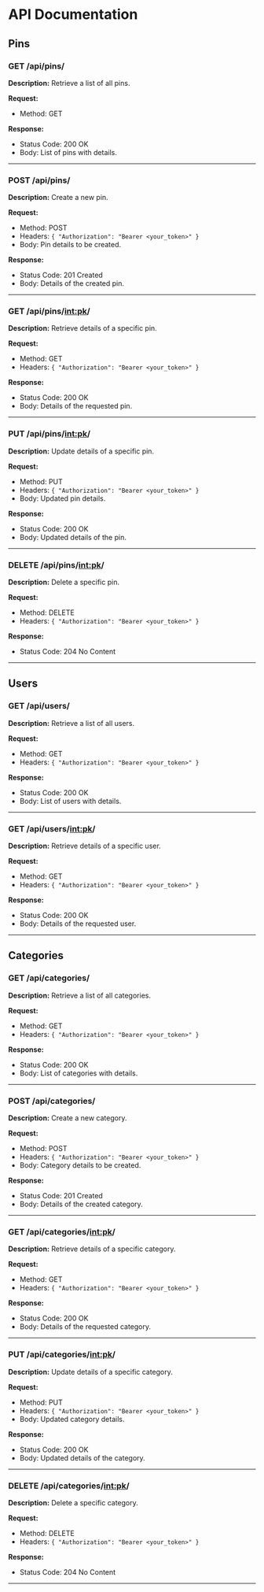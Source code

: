 # API Documentation

## Pins

### GET /api/pins/

**Description:**
Retrieve a list of all pins.

**Request:**
- Method: GET

**Response:**
- Status Code: 200 OK
- Body: List of pins with details.

---

### POST /api/pins/

**Description:**
Create a new pin.

**Request:**
- Method: POST
- Headers: `{ "Authorization": "Bearer <your_token>" }`
- Body: Pin details to be created.

**Response:**
- Status Code: 201 Created
- Body: Details of the created pin.

---

### GET /api/pins/<int:pk>/

**Description:**
Retrieve details of a specific pin.

**Request:**
- Method: GET
- Headers: `{ "Authorization": "Bearer <your_token>" }`

**Response:**
- Status Code: 200 OK
- Body: Details of the requested pin.

---

### PUT /api/pins/<int:pk>/

**Description:**
Update details of a specific pin.

**Request:**
- Method: PUT
- Headers: `{ "Authorization": "Bearer <your_token>" }`
- Body: Updated pin details.

**Response:**
- Status Code: 200 OK
- Body: Updated details of the pin.

---

### DELETE /api/pins/<int:pk>/

**Description:**
Delete a specific pin.

**Request:**
- Method: DELETE
- Headers: `{ "Authorization": "Bearer <your_token>" }`

**Response:**
- Status Code: 204 No Content

---

## Users

### GET /api/users/

**Description:**
Retrieve a list of all users.

**Request:**
- Method: GET
- Headers: `{ "Authorization": "Bearer <your_token>" }`

**Response:**
- Status Code: 200 OK
- Body: List of users with details.

---

### GET /api/users/<int:pk>/

**Description:**
Retrieve details of a specific user.

**Request:**
- Method: GET
- Headers: `{ "Authorization": "Bearer <your_token>" }`

**Response:**
- Status Code: 200 OK
- Body: Details of the requested user.

---

## Categories

### GET /api/categories/

**Description:**
Retrieve a list of all categories.

**Request:**
- Method: GET
- Headers: `{ "Authorization": "Bearer <your_token>" }`

**Response:**
- Status Code: 200 OK
- Body: List of categories with details.

---

### POST /api/categories/

**Description:**
Create a new category.

**Request:**
- Method: POST
- Headers: `{ "Authorization": "Bearer <your_token>" }`
- Body: Category details to be created.

**Response:**
- Status Code: 201 Created
- Body: Details of the created category.

---

### GET /api/categories/<int:pk>/

**Description:**
Retrieve details of a specific category.

**Request:**
- Method: GET
- Headers: `{ "Authorization": "Bearer <your_token>" }`

**Response:**
- Status Code: 200 OK
- Body: Details of the requested category.

---

### PUT /api/categories/<int:pk>/

**Description:**
Update details of a specific category.

**Request:**
- Method: PUT
- Headers: `{ "Authorization": "Bearer <your_token>" }`
- Body: Updated category details.

**Response:**
- Status Code: 200 OK
- Body: Updated details of the category.

---

### DELETE /api/categories/<int:pk>/

**Description:**
Delete a specific category.

**Request:**
- Method: DELETE
- Headers: `{ "Authorization": "Bearer <your_token>" }`

**Response:**
- Status Code: 204 No Content

---

